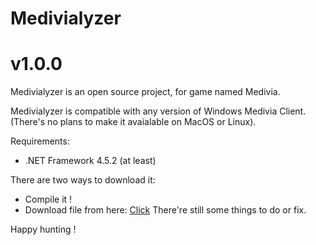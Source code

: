 # Medivialyzer
# v1.0.0

Medivialyzer is an open source project, for game named Medivia.

Medivialyzer is compatible with any version of Windows Medivia Client. (There's no plans to make it avaialable on MacOS or Linux).

Requirements:
- .NET Framework 4.5.2 (at least)

There are two ways to download it:
- Compile it !
- Download file from here:  [Click](https://github.com/mmmati1996/Medivialyzerv1.0.0/releases)
There're still some things to do or fix.

Happy hunting !
